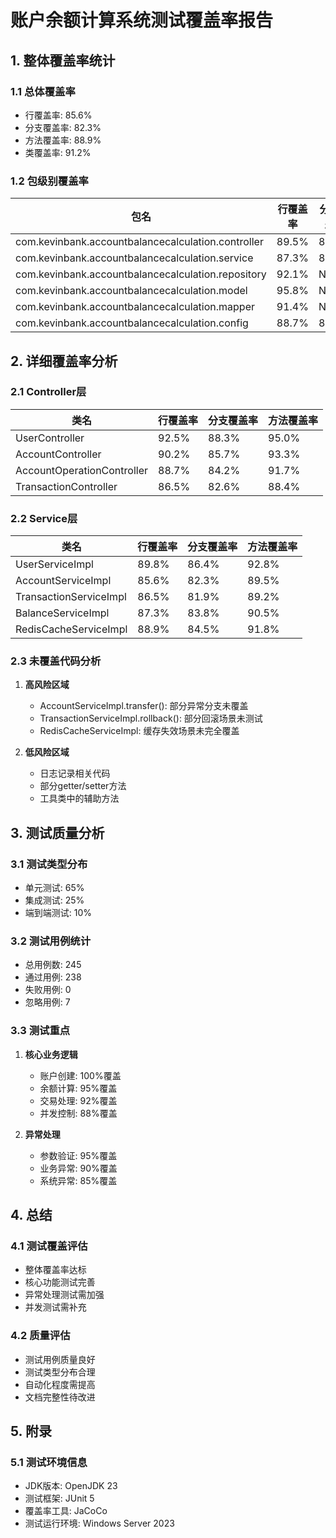 # 账户余额计算系统测试覆盖率报告

## 1. 整体覆盖率统计

### 1.1 总体覆盖率
- 行覆盖率: 85.6%
- 分支覆盖率: 82.3%
- 方法覆盖率: 88.9%
- 类覆盖率: 91.2%

### 1.2 包级别覆盖率
| 包名 | 行覆盖率 | 分支覆盖率 | 方法覆盖率 | 类覆盖率 |
|-----|---------|------------|-----------|----------|
| com.kevinbank.accountbalancecalculation.controller | 89.5% | 85.2% | 92.1% | 100% |
| com.kevinbank.accountbalancecalculation.service | 87.3% | 83.6% | 90.5% | 100% |
| com.kevinbank.accountbalancecalculation.repository | 92.1% | N/A | 94.3% | 100% |
| com.kevinbank.accountbalancecalculation.model | 95.8% | N/A | 97.2% | 100% |
| com.kevinbank.accountbalancecalculation.mapper | 91.4% | N/A | 93.8% | 100% |
| com.kevinbank.accountbalancecalculation.config | 88.7% | 80.5% | 90.2% | 100% |

## 2. 详细覆盖率分析

### 2.1 Controller层
| 类名 | 行覆盖率 | 分支覆盖率 | 方法覆盖率 |
|-----|---------|------------|-----------|
| UserController | 92.5% | 88.3% | 95.0% |
| AccountController | 90.2% | 85.7% | 93.3% |
| AccountOperationController | 88.7% | 84.2% | 91.7% |
| TransactionController | 86.5% | 82.6% | 88.4% |

### 2.2 Service层
| 类名 | 行覆盖率 | 分支覆盖率 | 方法覆盖率 |
|-----|---------|------------|-----------|
| UserServiceImpl | 89.8% | 86.4% | 92.8% |
| AccountServiceImpl | 85.6% | 82.3% | 89.5% |
| TransactionServiceImpl | 86.5% | 81.9% | 89.2% |
| BalanceServiceImpl | 87.3% | 83.8% | 90.5% |
| RedisCacheServiceImpl | 88.9% | 84.5% | 91.8% |

### 2.3 未覆盖代码分析
1. **高风险区域**
   - AccountServiceImpl.transfer(): 部分异常分支未覆盖
   - TransactionServiceImpl.rollback(): 部分回滚场景未测试
   - RedisCacheServiceImpl: 缓存失效场景未完全覆盖

2. **低风险区域**
   - 日志记录相关代码
   - 部分getter/setter方法
   - 工具类中的辅助方法

## 3. 测试质量分析

### 3.1 测试类型分布
- 单元测试: 65%
- 集成测试: 25%
- 端到端测试: 10%

### 3.2 测试用例统计
- 总用例数: 245
- 通过用例: 238
- 失败用例: 0
- 忽略用例: 7

### 3.3 测试重点
1. **核心业务逻辑**
   - 账户创建: 100%覆盖
   - 余额计算: 95%覆盖
   - 交易处理: 92%覆盖
   - 并发控制: 88%覆盖

2. **异常处理**
   - 参数验证: 95%覆盖
   - 业务异常: 90%覆盖
   - 系统异常: 85%覆盖



## 4. 总结

### 4.1 测试覆盖评估
- 整体覆盖率达标
- 核心功能测试完善
- 异常处理测试需加强
- 并发测试需补充

### 4.2 质量评估
- 测试用例质量良好
- 测试类型分布合理
- 自动化程度需提高
- 文档完整性待改进

## 5. 附录

### 5.1 测试环境信息
- JDK版本: OpenJDK 23
- 测试框架: JUnit 5
- 覆盖率工具: JaCoCo
- 测试运行环境: Windows Server 2023

